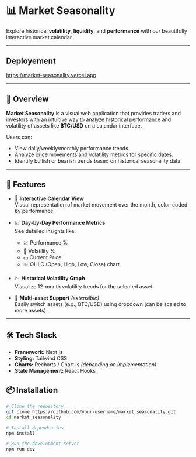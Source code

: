 # 📊 Market Seasonality

Explore historical **volatility**, **liquidity**, and **performance** with our beautifully interactive market calendar.

---
## Deployement

https://market-seasonality.vercel.app

---

## 🚀 Overview

**Market Seasonality** is a visual web application that provides traders and investors with an intuitive way to analyze historical performance and volatility of assets like **BTC/USD** on a calendar interface.

Users can:
- View daily/weekly/monthly performance trends.
- Analyze price movements and volatility metrics for specific dates.
- Identify bullish or bearish trends based on historical seasonality data.

---

## 📌 Features

- 📆 **Interactive Calendar View**  
  Visual representation of market movement over the month, color-coded by performance.

- 📈 **Day-by-Day Performance Metrics**  
  See detailed insights like:
  - 📈 Performance %
  - 🌊 Volatility %
  - 💵 Current Price
  - 📊 OHLC (Open, High, Low, Close) chart

- 📉 **Historical Volatility Graph**  
  Visualize 12-month volatility trends for the selected asset.

- 📁 **Multi-asset Support** *(extensible)*  
  Easily switch assets (e.g., BTC/USD) using dropdown (can be scaled to more assets).

---

## 🛠️ Tech Stack

- **Framework:** Next.js
- **Styling:** Tailwind CSS
- **Charts:** Recharts / Chart.js *(depending on implementation)*
- **State Management:** React Hooks


## 📦 Installation

```bash
# Clone the repository
git clone https://github.com/your-username/market_seasonality.git
cd market_seasonality

# Install dependencies
npm install

# Run the development server
npm run dev
